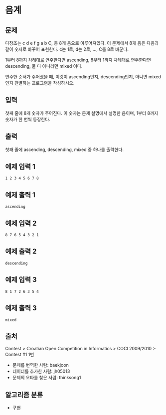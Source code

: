 # 음계
## 문제
다장조는 c d e f g a b C, 총 8개 음으로 이루어져있다. 이 문제에서 8개 음은 다음과 같이 숫자로 바꾸어 표현한다. c는 1로, d는 2로, ..., C를 8로 바꾼다.

1부터 8까지 차례대로 연주한다면 ascending, 8부터 1까지 차례대로 연주한다면 descending, 둘 다 아니라면 mixed 이다.

연주한 순서가 주어졌을 때, 이것이 ascending인지, descending인지, 아니면 mixed인지 판별하는 프로그램을 작성하시오.

## 입력
첫째 줄에 8개 숫자가 주어진다. 이 숫자는 문제 설명에서 설명한 음이며, 1부터 8까지 숫자가 한 번씩 등장한다.

## 출력
첫째 줄에 ascending, descending, mixed 중 하나를 출력한다.

## 예제 입력 1 
```
1 2 3 4 5 6 7 8
```
## 예제 출력 1 
```
ascending
```
## 예제 입력 2 
```
8 7 6 5 4 3 2 1
```
## 예제 출력 2 
```
descending
```
## 예제 입력 3 
```
8 1 7 2 6 3 5 4
```
## 예제 출력 3 
```
mixed
```
## 출처
Contest > Croatian Open Competition in Informatics > COCI 2009/2010 > Contest #1 1번

* 문제를 번역한 사람: baekjoon
* 데이터를 추가한 사람: jh05013
* 문제의 오타를 찾은 사람: thinksong1
## 알고리즘 분류
* 구현